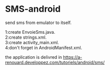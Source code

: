 # SMS-android
send sms from emulator to itself.

1:create EnvoieSms.java.  
2:create strings.xml.    
3:create activity_main.xml.   
4:don't forget <uses-permission android:name="android.permission.SEND_SMS"></uses-permission> in AndroidManifest.xml.



the application is delivred in  https://a-renouard.developpez.com/tutoriels/android/sms/
